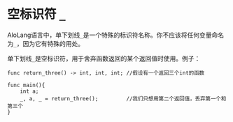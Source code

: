 # 空标识符 `_`

AloLang语言中，单下划线`_`是一个特殊的标识符名称。你不应该将任何变量命名为`_`，因为它有特殊的用处。

单下划线`_`是空标识符，用于舍弃函数返回的某个返回值时使用。例子：

```
func return_three() -> int, int, int; //假设有一个返回三个int的函数

func main(){
    int a;
    _, a, _ = return_three();         //我们只想用第二个返回值，丢弃第一个和第三个
}
```